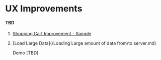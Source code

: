 # UX Improvements

#### TBD

1. [Shopping Cart Improvement - Sample](demos/Shopping_Cart_Autocomplete.html)

2. [Load Large Data](/Loading Large amount of data from/to server.md)

    Demo [TBD]